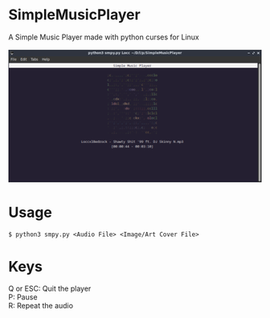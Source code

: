 # SimpleMusicPlayer
A Simple Music Player made with python curses for Linux<br /><br />
![ss](screenshots/ss1.png)

# Usage
```
$ python3 smpy.py <Audio File> <Image/Art Cover File>
```

# Keys
Q or ESC: Quit the player <br />
P: Pause <br />
R: Repeat the audio<br />
